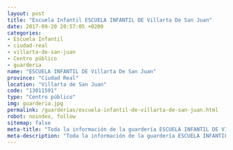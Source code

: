 ```yaml
---
layout: post
title: "Escuela Infantil ESCUELA INFANTIL DE Villarta De San Juan"
date: 2017-09-20 20:57:05 +0200
categories:
- Escuela Infantil
- ciudad-real
- villarta-de-san-juan
- Centro público
- guarderia
name: "ESCUELA INFANTIL DE Villarta De San Juan"
province: "Ciudad Real"
location: "Villarta de San Juan"
code: "13011591"
type: "Centro público"
img: guarderia.jpg
permalink: /guarderias/escuela-infantil-de-villarta-de-san-juan.html
robot: noindex, follow
sitemap: false
meta-title: "Toda la información de la guardería ESCUELA INFANTIL DE VILLARTA DE SAN JUAN"
meta-description: "Toda la información de la guardería ESCUELA INFANTIL DE VILLARTA DE SAN JUAN"
---
```

